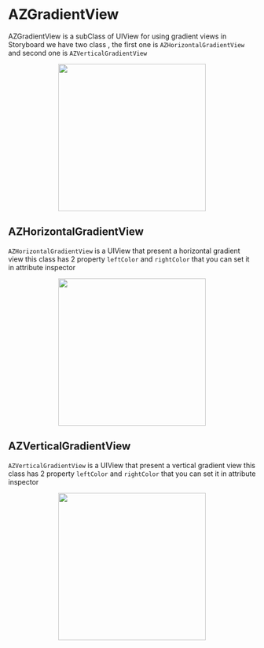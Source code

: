 # AZGradientView
AZGradientView is a subClass of UIView for using gradient views in Storyboard 
we have two class , the first one  is `AZHorizontalGradientView` and second one is `AZVerticalGradientView`

<div align="center">
 <img src="http://aliazadeh.me/AZGradientView/Screenshot.png" width="300" height = "auto" margin = "auto" />
</div>

## AZHorizontalGradientView 

`AZHorizontalGradientView` is a UIView that present a horizontal gradient view  this class has 2 property `leftColor` and `rightColor` that you can set it in attribute inspector

<div align="center">
 <img src="http://aliazadeh.me/AZGradientView/horizental-IB.png" width="300" height = "auto" margin = "auto" />
</div>

## AZVerticalGradientView  

`AZVerticalGradientView` is a UIView that present a vertical gradient view  this class has 2 property `leftColor` and `rightColor` that you can set it in attribute inspector

<div align="center">
 <img src="http://aliazadeh.me/AZGradientView/Vertical-IB.png" width="300" height = "auto" margin = "auto" />
</div>
